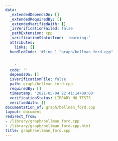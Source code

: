 ```yaml
---
data:
  _extendedDependsOn: []
  _extendedRequiredBy: []
  _extendedVerifiedWith: []
  _isVerificationFailed: false
  _pathExtension: cpp
  _verificationStatusIcon: ':warning:'
  attributes:
    links: []
  bundledCode: '#line 1 "graph/bellman_ford.cpp"


    '
  code: ''
  dependsOn: []
  isVerificationFile: false
  path: graph/bellman_ford.cpp
  requiredBy: []
  timestamp: '2021-05-04 22:41:14+09:00'
  verificationStatus: LIBRARY_NO_TESTS
  verifiedWith: []
documentation_of: graph/bellman_ford.cpp
layout: document
redirect_from:
- /library/graph/bellman_ford.cpp
- /library/graph/bellman_ford.cpp.html
title: graph/bellman_ford.cpp
---
```

